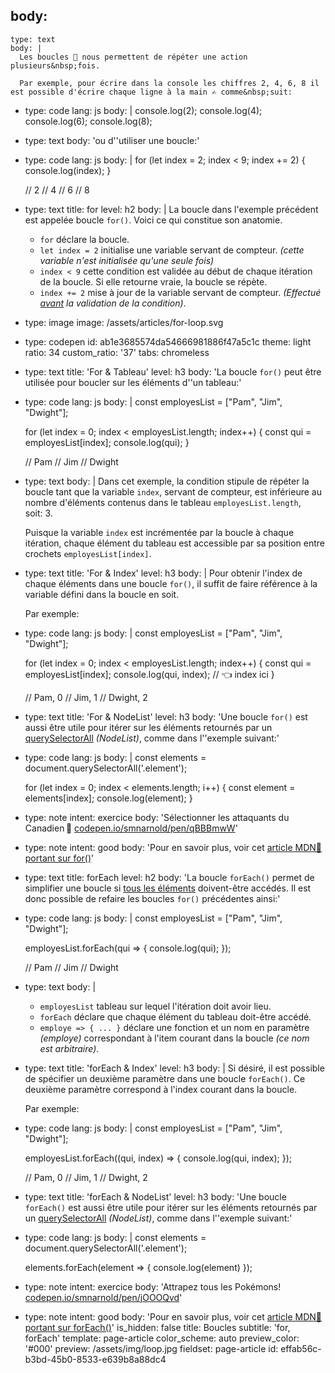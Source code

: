body:
  -
    type: text
    body: |
      Les boucles 🔁 nous permettent de répéter une action plusieurs&nbsp;fois.
      
      Par exemple, pour écrire dans la console les chiffres 2, 4, 6, 8 il est possible d'écrire chaque ligne à la main ✍️ comme&nbsp;suit:
  -
    type: code
    lang: js
    body: |
      console.log(2);
      console.log(4);
      console.log(6);
      console.log(8);
  -
    type: text
    body: 'ou d''utiliser une&nbsp;boucle:'
  -
    type: code
    lang: js
    body: |
      for (let index = 2; index < 9; index += 2) {
        console.log(index);
      }
      
      // 2
      // 4
      // 6
      // 8
  -
    type: text
    title: for
    level: h2
    body: |
      La boucle dans l'exemple précédent est appelée boucle&nbsp;`for()`. Voici ce qui constitue son anatomie.
      
      - `for` déclare la&nbsp;boucle.
      - `let index = 2` initialise une variable servant de compteur. _(cette variable n'est initialisée qu'une seule&nbsp;fois)_
      - `index < 9` cette condition est validée au début de chaque itération de la boucle. Si elle retourne vraie, la boucle se&nbsp;répète.
      - `index += 2` mise à jour de la variable servant de compteur. _(Effectué <u>avant</u> la validation de la condition)_.
  -
    type: image
    image: /assets/articles/for-loop.svg
  -
    type: codepen
    id: ab1e3685574da54666981886f47a5c1c
    theme: light
    ratio: 34
    custom_ratio: '37'
    tabs: chromeless
  -
    type: text
    title: 'For & Tableau'
    level: h3
    body: 'La boucle `for()` peut être utilisée pour boucler sur les éléments d''un&nbsp;tableau:'
  -
    type: code
    lang: js
    body: |
      const employesList = ["Pam", "Jim", "Dwight"];
      
      for (let index = 0; index < employesList.length; index++) {
        const qui = employesList[index];
        console.log(qui);
      }
      
      // Pam
      // Jim
      // Dwight
  -
    type: text
    body: |
      Dans cet exemple, la condition stipule de répéter la boucle tant que la variable `index`, servant de compteur, est inférieure au nombre d'éléments contenus dans le tableau `employesList.length`, soit:&nbsp;3. 
      
      Puisque la variable `index` est incrémentée par la boucle à chaque itération, chaque élément du tableau  est accessible par sa position entre crochets&nbsp;`employesList[index]`.
  -
    type: text
    title: 'For & Index'
    level: h3
    body: |
      Pour obtenir l'index de chaque éléments dans une boucle `for()`, il suffit de faire référence à la variable défini dans la boucle en&nbsp;soit.
      
      Par exemple:
  -
    type: code
    lang: js
    body: |
      const employesList = ["Pam", "Jim", "Dwight"];
      
      for (let index = 0; index < employesList.length; index++) {
        const qui = employesList[index];
        console.log(qui, index); // 👈 index ici
      }
      
      // Pam, 0
      // Jim, 1
      // Dwight, 2
  -
    type: text
    title: 'For & NodeList'
    level: h3
    body: 'Une boucle `for()` est aussi être utile pour itérer sur les éléments retournés par un [querySelectorAll](selectors-api#queryselectorall) _(NodeList)_, comme dans l''exemple&nbsp;suivant:'
  -
    type: code
    lang: js
    body: |
      const elements = document.querySelectorAll('.element');
      
      for (let index = 0; index < elements.length; i++) {
        const element = elements[index];
        console.log(element);
      }
  -
    type: note
    intent: exercice
    body: 'Sélectionner les attaquants du Canadien&thinsp;🏒 [codepen.io/smnarnold/pen/qBBBmwW](https://codepen.io/smnarnold/pen/qBBBmwW?editors=0010)'
  -
    type: note
    intent: good
    body: 'Pour en savoir plus, voir cet [article MDN🦖 portant sur&nbsp;for()](https://developer.mozilla.org/fr/docs/Web/JavaScript/Reference/Instructions/for)'
  -
    type: text
    title: forEach
    level: h2
    body: 'La boucle `forEach()` permet de simplifier une boucle si <u>tous les éléments</u> doivent-être accédés. Il est donc possible de refaire les boucles `for()` précédentes&nbsp;ainsi:'
  -
    type: code
    lang: js
    body: |
      const employesList = ["Pam", "Jim", "Dwight"];
      
      employesList.forEach(qui => {
        console.log(qui);
      });
      
      // Pam
      // Jim
      // Dwight
  -
    type: text
    body: |
      - `employesList` tableau sur lequel l'itération doit avoir&nbsp;lieu.
      - `forEach` déclare que chaque élément du tableau doit-être&nbsp;accédé.
      - `employe => { ... }` déclare une fonction et un nom en paramètre _(employe)_ correspondant à l'item courant dans la&nbsp;boucle _(ce nom est&nbsp;arbitraire)_.
  -
    type: text
    title: 'forEach & Index'
    level: h3
    body: |
      Si désiré, il est possible de spécifier un deuxième paramètre dans une boucle `forEach()`. Ce deuxième paramètre correspond à l'index courant dans la&nbsp;boucle.
      
      Par exemple:
  -
    type: code
    lang: js
    body: |
      const employesList = ["Pam", "Jim", "Dwight"];
      
      employesList.forEach((qui, index) => {
        console.log(qui, index);
      });
      
      // Pam, 0
      // Jim, 1
      // Dwight, 2
  -
    type: text
    title: 'forEach & NodeList'
    level: h3
    body: 'Une boucle `forEach()` est aussi être utile pour itérer sur les éléments retournés par un [querySelectorAll](selectors-api#queryselectorall) _(NodeList)_, comme dans l''exemple&nbsp;suivant:'
  -
    type: code
    lang: js
    body: |
      const elements = document.querySelectorAll('.element');
      
      elements.forEach(element => {
        console.log(element)
      });
  -
    type: note
    intent: exercice
    body: 'Attrapez tous les Pokémons! [codepen.io/smnarnold/pen/jOOOQvd](https://codepen.io/smnarnold/pen/jOOOQvd?editors=0010)'
  -
    type: note
    intent: good
    body: 'Pour en savoir plus, voir cet [article MDN🦖 portant sur&nbsp;forEach()](https://developer.mozilla.org/fr/docs/Web/JavaScript/Reference/Objets_globaux/Array/forEach)'
is_hidden: false
title: Boucles
subtitle: 'for, forEach'
template: page-article
color_scheme: auto
preview_color: '#000'
preview: /assets/img/loop.jpg
fieldset: page-article
id: effab56c-b3bd-45b0-8533-e639b8a88dc4
